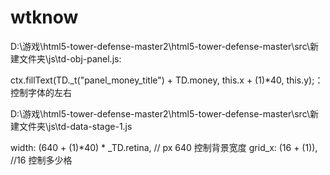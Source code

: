 # wtknow 

D:\游戏\html5-tower-defense-master2\html5-tower-defense-master\src\新建文件夹\js\td-obj-panel.js: 	

ctx.fillText(TD._t("panel_money_title") + TD.money, this.x + (1)*40, this.y);： 控制字体的左右

D:\游戏\html5-tower-defense-master2\html5-tower-defense-master\src\新建文件夹\js\td-data-stage-1.js

width: (640 + (1)*40) * _TD.retina, // px 640 控制背景宽度
grid_x: (16 + (1)), //16 控制多少格
